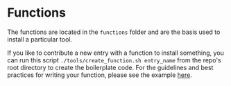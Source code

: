 # Functions

The functions are located in the `functions` folder and are the basis used to install a particular tool.

If you like to contribute a new entry with a function to install something, you can run this script `./tools/create_function.sh entry_name` from the repo's root directory to create the boilerplate code. For the guidelines and best practices for writing your function, please see the example [here](/functions/_example/).
